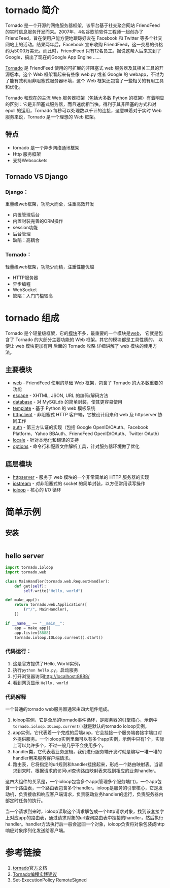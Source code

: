 ```

```



# tornado 简介

Tornado 是一个开源的网络服务器框架，该平台基于社交聚合网站 FriendFeed  的实时信息服务开发而来。2007年，4名谷歌前软件工程师一起创办了 FriendFeed，旨在使用户能方便地跟踪好友在 Facebook 和  Twitter 等多个社交网站上的活动。结果两年后，Facebook 宣布收购  FriendFeed，这一交易的价格约为5000万美元。而此时，FriendFeed 只有12名员工。据说这帮人后来又到了  Google，搞出了现在的Google App Engine …… 

[Tornado](http://www.nowamagic.net/academy/tag/Tornado)  是 FriendFeed 使用的可扩展的非阻塞式 web 服务器及其相关工具的开源版本。这个 Web 框架看起来有些像 web.py 或者  Google 的 webapp，不过为了能有效利用非阻塞式服务器环境，这个 Web 框架还包含了一些相关的有用工具和优化。

Tornado 和现在的主流 Web 服务器框架（包括大多数 Python  的框架）有着明显的区别：它是非阻塞式服务器，而且速度相当快。得利于其非阻塞的方式和对 epoll 的运用，Tornado  每秒可以处理数以千计的连接，这意味着对于实时 Web 服务来说，Tornado 是一个理想的 Web 框架。



## 特点

- tornado 是一个异步网络通讯框架
- Http 服务框架
- 支持Websockets



## Tornado VS Django

### Django：

重量级web框架，功能大而全，注重高效开发

- 内置管理后台
- 内置封装完善的ORM操作
-  session功能
- 后台管理
- 缺陷：高耦合
  

###  Tornado：

轻量级web框架，功能少而精，注重性能优越

- HTTP服务器
- 异步编程
- WebSocket
- 缺陷：入门门槛较高



# tornado 组成

Tornado 是个轻量级框架，它的[模块](http://www.nowamagic.net/academy/tag/模块)不多，最重要的一个模块是[web](http://github.com/facebook/tornado/blob/master/tornado/web.py)， 它就是包含了 Tornado 的大部分主要功能的 Web 框架。其它的模块都是工具性质的， 以便让 web 模块更加有用 后面的 Tornado 攻略 详细讲解了 web 模块的使用方法。

## 主要模块

- [web](http://github.com/facebook/tornado/blob/master/tornado/web.py) - FriendFeed 使用的基础 Web 框架，包含了 Tornado 的大多数重要的功能
- [escape](http://github.com/facebook/tornado/blob/master/tornado/escape.py) - XHTML, JSON, URL 的编码/解码方法
- [database](http://github.com/facebook/tornado/blob/master/tornado/database.py) - 对 MySQLdb 的简单封装，使其更容易使用
- [template](http://github.com/facebook/tornado/blob/master/tornado/template.py) - 基于 Python 的 web 模板系统
- [httpclient](http://github.com/facebook/tornado/blob/master/tornado/httpclient.py) - 非阻塞式 HTTP 客户端，它被设计用来和 web 及 httpserver 协同工作
- [auth](http://github.com/facebook/tornado/blob/master/tornado/auth.py) - 第三方认证的实现（包括 Google OpenID/OAuth、Facebook Platform、Yahoo BBAuth、FriendFeed OpenID/OAuth、Twitter OAuth）
- [locale](http://github.com/facebook/tornado/blob/master/tornado/locale.py) - 针对本地化和翻译的支持
- [options](http://github.com/facebook/tornado/blob/master/tornado/options.py) - 命令行和配置文件解析工具，针对服务器环境做了优化

## 底层模块

- [httpserver](http://github.com/facebook/tornado/blob/master/tornado/httpserver.py) - 服务于 web 模块的一个非常简单的 HTTP 服务器的实现
- [iostream](http://github.com/facebook/tornado/blob/master/tornado/iostream.py) - 对非阻塞式的 socket 的简单封装，以方便常用读写操作
- [ioloop](http://github.com/facebook/tornado/blob/master/tornado/ioloop.py) - 核心的 I/O 循环

# 简单示例

## 安装

```

```

## hello server

```python
import tornado.ioloop
import tornado.web

class MainHandler(tornado.web.RequestHandler):
    def get(self):
        self.write("Hello, world")

def make_app():
    return tornado.web.Application([
        (r"/", MainHandler),
    ])

if __name__ == "__main__":
    app = make_app()
    app.listen(8888)
    tornado.ioloop.IOLoop.current().start()
```

### 代码运行：

1. 这是官方提供了Hello, World实例，
2. 执行`python hello.py`，启动服务
3. 打开浏览器访问<http://localhost:8888/>
4. 看到网页显示 `Hello, world`

### 代码解释

一个普通的tornado web服务器通常由四大组件组成。

1. ioloop实例，它是全局的tornado事件循环，是服务器的引擎核心，示例中`tornado.ioloop.IOLoop.current()`就是默认的tornado ioloop实例。
2. app实例，它代表着一个完成的后端app，它会挂接一个服务端套接字端口对外提供服务。一个ioloop实例里面可以有多个app实例，示例中只有1个，实际上可以允许多个，不过一般几乎不会使用多个。
3. handler类，它代表着业务逻辑，我们进行服务端开发时就是编写一堆一堆的handler用来服务客户端请求。
4. 路由表，它将指定的url规则和handler挂接起来，形成一个路由映射表。当请求到来时，根据请求的访问url查询路由映射表来找到相应的业务handler。

这四大组件的关系是，一个ioloop包含多个app(管理多个服务端口)，一个app包含一个路由表，一个路由表包含多个handler。ioloop是服务的引擎核心，它是发动机，负责接收和响应客户端请求，负责驱动业务handler的运行，负责服务器内部定时任务的执行。

当一个请求到来时，ioloop读取这个请求解包成一个http请求对象，找到该套接字上对应app的路由表，通过请求对象的url查询路由表中挂接的handler，然后执行handler。handler方法执行后一般会返回一个对象，ioloop负责将对象包装成http响应对象序列化发送给客户端。

# 参考链接

1. [tornado官方文档](http://www.tornadoweb.org/en/stable/)
2. [Tornado编程实践建议](http://www.nowamagic.net/academy/detail/1332177)
3. Set-ExecutionPolicy RemoteSigned